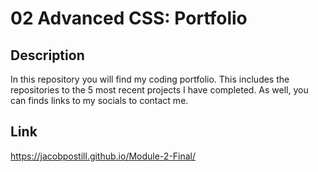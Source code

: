 # 02 Advanced CSS: Portfolio
## Description

In this repository you will find my coding portfolio. This includes the repositories to the 5 most recent projects I have completed. As well, you can finds links to my socials to contact me.

## Link
https://jacobpostill.github.io/Module-2-Final/






